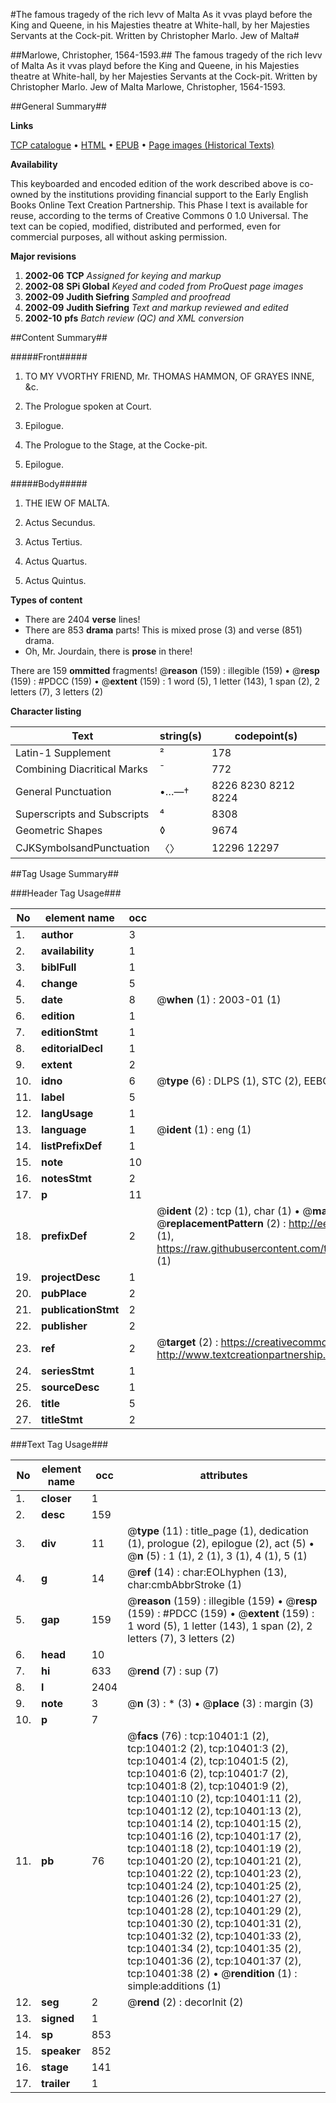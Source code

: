 #The famous tragedy of the rich Ievv of Malta As it vvas playd before the King and Queene, in his Majesties theatre at White-hall, by her Majesties Servants at the Cock-pit. Written by Christopher Marlo. Jew of Malta#

##Marlowe, Christopher, 1564-1593.##
The famous tragedy of the rich Ievv of Malta As it vvas playd before the King and Queene, in his Majesties theatre at White-hall, by her Majesties Servants at the Cock-pit. Written by Christopher Marlo.
Jew of Malta
Marlowe, Christopher, 1564-1593.

##General Summary##

**Links**

[TCP catalogue](http://www.ota.ox.ac.uk/tcp/)  • 
[HTML](http://tei.it.ox.ac.uk/tcp/Texts-HTML/free/A06/A06991.html)  • 
[EPUB](http://tei.it.ox.ac.uk/tcp/Texts-EPUB/free/A06/A06991.epub) • 
[Page images (Historical Texts)](https://data.historicaltexts.jisc.ac.uk/view?pubId=eebo-99845496e&pageId=eebo-99845496e-10401-1)

**Availability**

This keyboarded and encoded edition of the
	       work described above is co-owned by the institutions
	       providing financial support to the Early English Books
	       Online Text Creation Partnership. This Phase I text is
	       available for reuse, according to the terms of Creative
	       Commons 0 1.0 Universal. The text can be copied,
	       modified, distributed and performed, even for
	       commercial purposes, all without asking permission.

**Major revisions**

1. __2002-06__ __TCP__ *Assigned for keying and markup*
1. __2002-08__ __SPi Global__ *Keyed and coded from ProQuest page images*
1. __2002-09__ __Judith Siefring__ *Sampled and proofread*
1. __2002-09__ __Judith Siefring__ *Text and markup reviewed and edited*
1. __2002-10__ __pfs__ *Batch review (QC) and XML conversion*

##Content Summary##

#####Front#####

1. TO MY VVORTHY FRIEND, Mr. THOMAS HAMMON, OF GRAYES INNE, &c.

1. The Prologue spoken at Court.

1. Epilogue.

1. The Prologue to the Stage, at the Cocke-pit.

1. Epilogue.

#####Body#####

1. THE IEW OF MALTA.

1. Actus Secundus.

1. Actus Tertius.

1. Actus Quartus.

1. Actus Quintus.

**Types of content**

  * There are 2404 **verse** lines!
  * There are 853 **drama** parts! This is mixed prose (3) and verse (851) drama.
  * Oh, Mr. Jourdain, there is **prose** in there!

There are 159 **ommitted** fragments! 
 @__reason__ (159) : illegible (159)  •  @__resp__ (159) : #PDCC (159)  •  @__extent__ (159) : 1 word (5), 1 letter (143), 1 span (2), 2 letters (7), 3 letters (2)

**Character listing**


|Text|string(s)|codepoint(s)|
|---|---|---|
|Latin-1 Supplement|²|178|
|Combining             Diacritical Marks|̄|772|
|General Punctuation|•…—†|8226 8230 8212 8224|
|Superscripts             and Subscripts|⁴|8308|
|Geometric Shapes|◊|9674|
|CJKSymbolsandPunctuation|〈〉|12296 12297|

##Tag Usage Summary##

###Header Tag Usage###

|No|element name|occ|attributes|
|---|---|---|---|
|1.|__author__|3||
|2.|__availability__|1||
|3.|__biblFull__|1||
|4.|__change__|5||
|5.|__date__|8| @__when__ (1) : 2003-01 (1)|
|6.|__edition__|1||
|7.|__editionStmt__|1||
|8.|__editorialDecl__|1||
|9.|__extent__|2||
|10.|__idno__|6| @__type__ (6) : DLPS (1), STC (2), EEBO-CITATION (1), PROQUEST (1), VID (1)|
|11.|__label__|5||
|12.|__langUsage__|1||
|13.|__language__|1| @__ident__ (1) : eng (1)|
|14.|__listPrefixDef__|1||
|15.|__note__|10||
|16.|__notesStmt__|2||
|17.|__p__|11||
|18.|__prefixDef__|2| @__ident__ (2) : tcp (1), char (1)  •  @__matchPattern__ (2) : ([0-9\-]+):([0-9IVX]+) (1), (.+) (1)  •  @__replacementPattern__ (2) : http://eebo.chadwyck.com/downloadtiff?vid=$1&page=$2 (1), https://raw.githubusercontent.com/textcreationpartnership/Texts/master/tcpchars.xml#$1 (1)|
|19.|__projectDesc__|1||
|20.|__pubPlace__|2||
|21.|__publicationStmt__|2||
|22.|__publisher__|2||
|23.|__ref__|2| @__target__ (2) : https://creativecommons.org/publicdomain/zero/1.0/ (1), http://www.textcreationpartnership.org/docs/. (1)|
|24.|__seriesStmt__|1||
|25.|__sourceDesc__|1||
|26.|__title__|5||
|27.|__titleStmt__|2||


###Text Tag Usage###

|No|element name|occ|attributes|
|---|---|---|---|
|1.|__closer__|1||
|2.|__desc__|159||
|3.|__div__|11| @__type__ (11) : title_page (1), dedication (1), prologue (2), epilogue (2), act (5)  •  @__n__ (5) : 1 (1), 2 (1), 3 (1), 4 (1), 5 (1)|
|4.|__g__|14| @__ref__ (14) : char:EOLhyphen (13), char:cmbAbbrStroke (1)|
|5.|__gap__|159| @__reason__ (159) : illegible (159)  •  @__resp__ (159) : #PDCC (159)  •  @__extent__ (159) : 1 word (5), 1 letter (143), 1 span (2), 2 letters (7), 3 letters (2)|
|6.|__head__|10||
|7.|__hi__|633| @__rend__ (7) : sup (7)|
|8.|__l__|2404||
|9.|__note__|3| @__n__ (3) : * (3)  •  @__place__ (3) : margin (3)|
|10.|__p__|7||
|11.|__pb__|76| @__facs__ (76) : tcp:10401:1 (2), tcp:10401:2 (2), tcp:10401:3 (2), tcp:10401:4 (2), tcp:10401:5 (2), tcp:10401:6 (2), tcp:10401:7 (2), tcp:10401:8 (2), tcp:10401:9 (2), tcp:10401:10 (2), tcp:10401:11 (2), tcp:10401:12 (2), tcp:10401:13 (2), tcp:10401:14 (2), tcp:10401:15 (2), tcp:10401:16 (2), tcp:10401:17 (2), tcp:10401:18 (2), tcp:10401:19 (2), tcp:10401:20 (2), tcp:10401:21 (2), tcp:10401:22 (2), tcp:10401:23 (2), tcp:10401:24 (2), tcp:10401:25 (2), tcp:10401:26 (2), tcp:10401:27 (2), tcp:10401:28 (2), tcp:10401:29 (2), tcp:10401:30 (2), tcp:10401:31 (2), tcp:10401:32 (2), tcp:10401:33 (2), tcp:10401:34 (2), tcp:10401:35 (2), tcp:10401:36 (2), tcp:10401:37 (2), tcp:10401:38 (2)  •  @__rendition__ (1) : simple:additions (1)|
|12.|__seg__|2| @__rend__ (2) : decorInit (2)|
|13.|__signed__|1||
|14.|__sp__|853||
|15.|__speaker__|852||
|16.|__stage__|141||
|17.|__trailer__|1||
